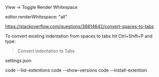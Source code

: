View -> Toggle Render Whitespace

editor.renderWhitespace: "all"

https://stackoverflow.com/questions/36814642/convert-spaces-to-tabs

To convert existing indentation from spaces to tabs hit Ctrl+Shift+P and type:

>Convert indentation to Tabs

settings.json

code --list-extentions
code --show-versions
code --install-extention

